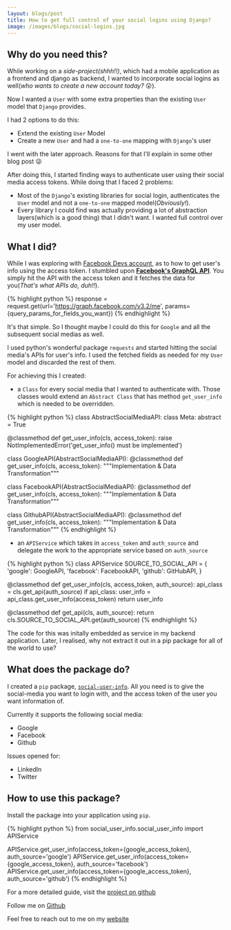 ```yaml
---
layout: blogs/post
title: How to get full control of your social logins using Django?
image: /images/blogs/social-logins.jpg
---
```


## Why do you need this?

While working on a *side-project(shhh!!)*, which had a mobile application as a frontend and django as backend, I wanted to incorporate social logins as well(*who wants to create a new account today?* :astonished:).

Now I wanted a `User` with some extra properties than the existing `User` model that `Django` provides.

I had 2 options to do this:

* Extend the existing `User` Model
* Create a new `User` and had a `one-to-one` mapping with `Django`'s user

I went with the later approach. Reasons for that I'll explain in some other blog post :stuck_out_tongue_winking_eye:

After doing this, I started finding ways to authenticate user using their social media access tokens. While doing that I faced 2 problems:

* Most of the `Django`'s existing libraries for social login, authenticates the `User` model and not a `one-to-one` mapped model(*Obviously!*).
* Every library I could find was actually providing a lot of abstraction layers(which is a good thing) that I didn't want. I wanted full control over my user model.

## What I did?

While I was exploring with [Facebook Devs account](https://developers.facebook.com/), as to how to get user's info using the access token. I stumbled upon [**Facebook's GraphQL API**](https://engineering.fb.com/core-data/graphql-a-data-query-language/).
You simply hit the API with the access token and it fetches the data for you(*That's what APIs do, duh!!*).

{% highlight python %}
response = request.get(url='https://graph.facebook.com/v3.2/me', params={query_params_for_fields_you_want})
{% endhighlight %}

It's that simple. So I thought maybe I could do this for `Google` and all the subsequent social medias as well.

I used python's wonderful package `requests` and started hitting the social media's APIs for user's info. I used the fetched fields as needed for my `User` model and discarded the rest of them.

For achieving this I created:

* a `Class` for every social media that I wanted to authenticate with. Those classes would extend an `Abstract Class` that has method `get_user_info` which is needed to be overridden.

{% highlight python %}
class AbstractSocialMediaAPI:
  class Meta:
      abstract = True

  @classmethod
  def get_user_info(cls, access_token):
      raise NotImplementedError('get_user_info() must be implemented')

class GoogleAPI(AbstractSocialMediaAPI):
  @classmethod
  def get_user_info(cls, access_token):
    """Implementation & Data Transformation"""

class FacebookAPI(AbstractSocialMediaAPI):
  @classmethod
  def get_user_info(cls, access_token):
    """Implementation & Data Transformation"""

class GithubAPI(AbstractSocialMediaAPI):
  @classmethod
  def get_user_info(cls, access_token):
    """Implementation & Data Transformation"""
{% endhighlight %}

* an `APIService` which takes in `access_token` and `auth_source` and delegate the work to the appropriate service based on `auth_source`

{% highlight python %}
class APIService
  SOURCE_TO_SOCIAL_API = {
    'google': GoogleAPI,
    'facebook': FacebookAPI,
    'github': GitHubAPI,
  }

  @classmethod
  def get_user_info(cls, access_token, auth_source):
    api_class = cls.get_api(auth_source)
    if api_class:
        user_info = api_class.get_user_info(access_token)
    return user_info

  @classmethod
  def get_api(cls, auth_source):
    return cls.SOURCE_TO_SOCIAL_API.get(auth_source)
{% endhighlight %}

The code for this was initally embedded as service in my backend application. Later, I realised, why not extract it out in a pip package for all of the world to use?

## What does the package do?

I created a `pip` package, [`social-user-info`](https://pypi.org/project/social-user-info/). All you need is to give the social-media you want to login with, and the access token of the user you want information of.

Currently it supports the following social media:

* Google
* Facebook
* Github

Issues opened for:

* LinkedIn
* Twitter

## How to use this package?

Install the package into your application using `pip`.

{% highlight python %}
from social_user_info.social_user_info import APIService

APIService.get_user_info(access_token={google_access_token}, auth_source='google')
APIService.get_user_info(access_token={google_access_token}, auth_source='facebook')
APIService.get_user_info(access_token={google_access_token}, auth_source='github')
{% endhighlight %}

For a more detailed guide, visit the [project on github](https://github.com/dev-prakhar/social-user-info)

Follow me on [Github](https://github.com/dev-prakhar)

Feel free to reach out to me on my [website](https://prakhar.xyz)